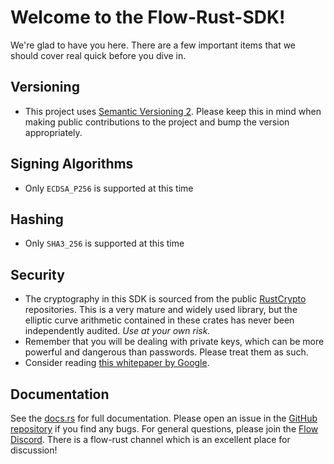 # Welcome to the Flow-Rust-SDK!

We're glad to have you here.
There are a few important items that we should cover real quick before you dive in.

## Versioning
- This project uses [Semantic Versioning 2](https://semver.org/). Please keep this in mind when making public contributions to the project and bump the version appropriately.

## Signing Algorithms

- Only `ECDSA_P256` is supported at this time

## Hashing

- Only `SHA3_256` is supported at this time

## Security

- The cryptography in this SDK is sourced from the public [RustCrypto](https://github.com/RustCrypto) repositories. This is a very mature and widely used library, but the elliptic curve arithmetic contained in these crates has never been independently audited. *Use at your own risk.*
- Remember that you will be dealing with private keys, which can be more powerful and dangerous than passwords. Please treat them as such.
- Consider reading [this whitepaper by Google](https://cloud.google.com/solutions/modern-password-security-for-system-designers.pdf).

## Documentation

See the [docs.rs](https://docs.rs/flow-rust-sdk/latest/flow_rust_sdk/) for full documentation.
Please open an issue in the [GitHub repository](https://github.com/MarshallBelles/flow-rust-sdk) if you find any bugs.
For general questions, please join the [Flow Discord](https://discord.com/invite/flow). There is a flow-rust channel which is an excellent place for discussion!

